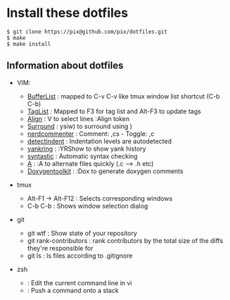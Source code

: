 Install these dotfiles
======================

    $ git clone https://pix@github.com/pix/dotfiles.git
    $ make 
    $ make install


Information about dotfiles
--------------------------

- VIM:
  - [BufferList]      : mapped to C-v C-v like tmux window list shortcut (C-b C-b)
  - [TagList]         : Mapped to F3 for tag list and Alt-F3 to update tags
  - [Align]           : V to select lines :Align token
  - [Surround]        : ysiw) to surround using )
  - [nerdcommenter]   : Comment: ,cs - Toggle: ,c<space>
  - [detectindent]    : Indentation levels are autodetected
  - [yankring]        : :YRShow to show yank history
  - [syntastic]       : Automatic syntax checking
  - [A]               : :A to alternate files quickly (.c --> .h etc) 
  - [Doxygentoolkit]  : :Dox to generate doxygen comments

- tmux
  - Alt-F1 -> Alt-F12 : Selects corresponding windows
  - C-b C-b           : Shows window selection dialog

- git
  - git wtf               : Show  state of your repository
  - git rank-contributors : rank contributors by the total size of the diffs they're responsible for
  - git ls                : ls files according to .gitignore

- zsh
  - <C-F> : Edit the current command line in vi
  - <C-J> : Push a command onto a stack


[taglist]:        http://vim-taglist.sourceforge.net/manual.html
[bufferlist]:     http://www.vim.org/scripts/script.php?script_id=1325
[align]:          http://www.vim.org/scripts/script.php?script_id=294
[surround]:       http://github.com/tpope/vim-surround/blob/master/doc/surround.txt
[nerdcommenter]:  http://www.vim.org/scripts/script.php?script_id=1218
[detectindent]:   http://www.vim.org/scripts/script.php?script_id=1171
[yankring]:       http://www.vim.org/scripts/script.php?script_id=1234
[a]:              http://www.vim.org/scripts/script.php?script_id=31
[syntastic]:      http://www.vim.org/scripts/script.php?script_id=2736
[doxygentoolkit]: http://www.vim.org/scripts/script.php?script_id=987
